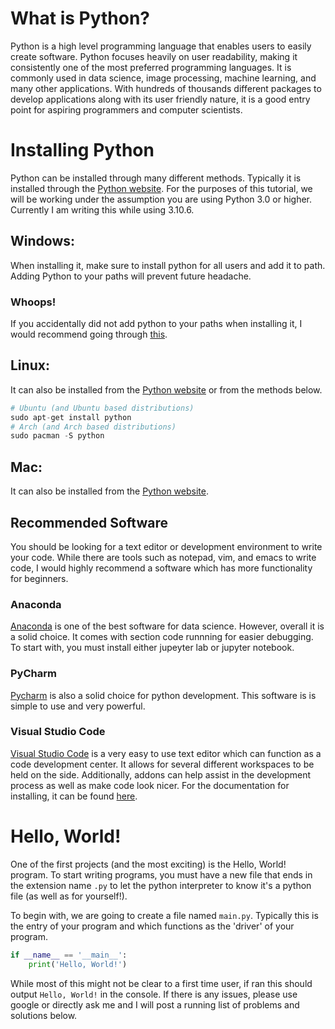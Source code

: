 # What is Python?
Python is a high level programming language that enables users to easily create software. Python focuses heavily on user readability, making it consistently one of the most preferred programming languages. It is commonly used in data science, image processing, machine learning, and many other applications. With hundreds of thousands different packages to develop applications along with its user friendly nature, it is a good entry point for aspiring programmers and computer scientists.
# Installing Python
Python can be installed through many different methods. Typically it is installed through the [Python website](https://www.python.org/). For the purposes of this tutorial, we will be working under the assumption you are using Python 3.0 or higher. Currently I am writing this while using 3.10.6. 
## Windows:
When installing it, make sure to install python for all users and add it to path. Adding Python to your paths will prevent future headache.
### Whoops!
If you accidentally did not add python to your paths when installing it, I would recommend going through [this](https://realpython.com/add-python-to-path/).
## Linux:
It can also be installed from the [Python website](https://www.python.org/) or from the methods below.

```py 
# Ubuntu (and Ubuntu based distributions)
sudo apt-get install python
# Arch (and Arch based distributions)
sudo pacman -S python
```
## Mac:
It can also be installed from the [Python website](https://www.python.org/).

## Recommended Software
You should be looking for a text editor or development environment to write your code. While there are tools such as notepad, vim, and emacs to write code, I would highly recommend a software which has more functionality for beginners. 
### Anaconda
[Anaconda](https://www.anaconda.com/) is one of the best software for data science. However, overall it is a solid choice. It comes with section code runnning for easier debugging. To start with, you must install either jupeyter lab or jupyter notebook.
### PyCharm
[Pycharm](https://www.jetbrains.com/pycharm/) is also a solid choice for python development. This software is is simple to use and very powerful.
### Visual Studio Code
[Visual Studio Code](https://code.visualstudio.com/) is a very easy to use text editor which can function as a code development center. It allows for several different workspaces to be held on the side. Additionally, addons can help assist in the development process as well as make code look nicer. For the documentation for installing, it can be found [here](https://code.visualstudio.com/docs/python/python-tutorial). 

# Hello, World!
One of the first projects (and the most exciting) is the Hello, World! program. To start writing programs, you must have a new file that ends in the extension name ``.py`` to let the python interpreter to know it's a python file (as well as for yourself!).

To begin with, we are going to create a file named ``main.py``. Typically this is the entry of your program and which functions as the 'driver' of your program.

```py
if __name__ == '__main__':
    print('Hello, World!')
```
While most of this might not be clear to a first time user, if ran this should output ``Hello, World!`` in the console. If there is any issues, please use google or directly ask me and I will post a running list of problems and solutions below.

